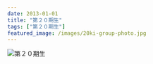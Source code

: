```yaml
---
date: 2013-01-01
title: "第２０期生"
tags: ["第２０期生"]
featured_image: /images/20ki-group-photo.jpg
---
```


![第２０期生](/images/20ki-group-photo.jpg)

